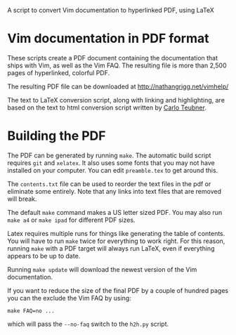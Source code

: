 A script to convert Vim documentation to hyperlinked PDF, using LaTeX

# Vim documentation in PDF format

These scripts create a PDF document containing the documentation that ships
with Vim, as well as the Vim FAQ. The resulting file is more than 2,500 pages
of hyperlinked, colorful PDF.

The resulting PDF file can be downloaded at <http://nathangrigg.net/vimhelp/>

The text to LaTeX conversion script, along with linking and highlighting,
are based on the text to html conversion script written by
[Carlo Teubner](http://github.com/c4rlo/vimhelp).

# Building the PDF

The PDF can be generated by running `make`. The automatic build script requires
`git` and `xelatex`. It also uses some fonts that you may not have
installed on your computer. You can edit `preamble.tex` to get around this.

The `contents.txt` file can be used to reorder the text files in the pdf
or eliminate some entirely. Note that any links into text files that
are removed will break.

The default `make` command makes a US letter sized PDF. You may also run `make
a4` or `make ipad` for different PDF sizes.

Latex requires multiple runs for things like generating the table of contents.
You will have to run `make` twice for everything to work right. For this
reason, running `make` with a PDF target will always run LaTeX, even
if everything appears to be up to date.

Running `make update` will download the newest version of the Vim
documentation.

If you want to reduce the size of the final PDF by a couple of hundred pages
you can the exclude the Vim FAQ by using:
```
make FAQ=no ...
```
which will pass the `--no-faq` switch to the `h2h.py` script.
